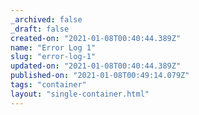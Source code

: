 ```yaml
---
_archived: false
_draft: false
created-on: "2021-01-08T00:40:44.389Z"
name: "Error Log 1"
slug: "error-log-1"
updated-on: "2021-01-08T00:40:44.389Z"
published-on: "2021-01-08T00:49:14.079Z"
tags: "container"
layout: "single-container.html"
---
```



